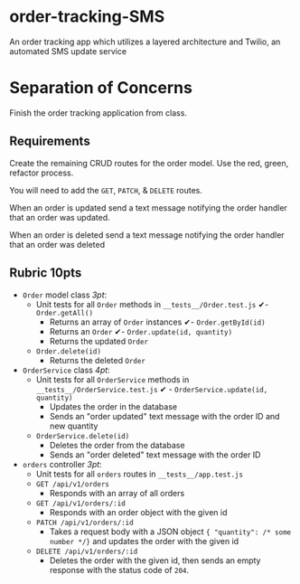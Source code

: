 # order-tracking-SMS

An order tracking app which utilizes a layered architecture and Twilio, an automated SMS update service

# Separation of Concerns

Finish the order tracking application from class.

## Requirements

Create the remaining CRUD routes for the order model. Use the red, green,
refactor process.

You will need to add the `GET`, `PATCH`, & `DELETE` routes.

When an order is updated send a text message notifying the order
handler that an order was updated.

When an order is deleted send a text message notifying the order
handler that an order was deleted

## Rubric **10pts**

- `Order` model class _3pt_:
  - Unit tests for all `Order` methods in `__tests__/Order.test.js`
    ✔︎- `Order.getAll()`
    - Returns an array of `Order` instances
      ✔︎- `Order.getById(id)`
    - Returns an `Order`
      ✔︎- `Order.update(id, quantity)`
    - Returns the updated `Order`
  - `Order.delete(id)`
    - Returns the deleted `Order`
- `OrderService` class _4pt_:
  - Unit tests for all `OrderService` methods in `__tests__/OrderService.test.js`
    ✔︎ - `OrderService.update(id, quantity)`
    - Updates the order in the database
    - Sends an "order updated" text message with the order ID and new quantity
  - `OrderService.delete(id)`
    - Deletes the order from the database
    - Sends an "order deleted" text message with the order ID
- `orders` controller _3pt_:
  - Unit tests for all `orders` routes in `__tests__/app.test.js`
  - `GET /api/v1/orders`
    - Responds with an array of all orders
  - `GET /api/v1/orders/:id`
    - Responds with an order object with the given id
  - `PATCH /api/v1/orders/:id`
    - Takes a request body with a JSON object `{ "quantity": /* some number */}` and updates the order with the given id
  - `DELETE /api/v1/orders/:id`
    - Deletes the order with the given id, then sends an empty response with the status code of `204`.
